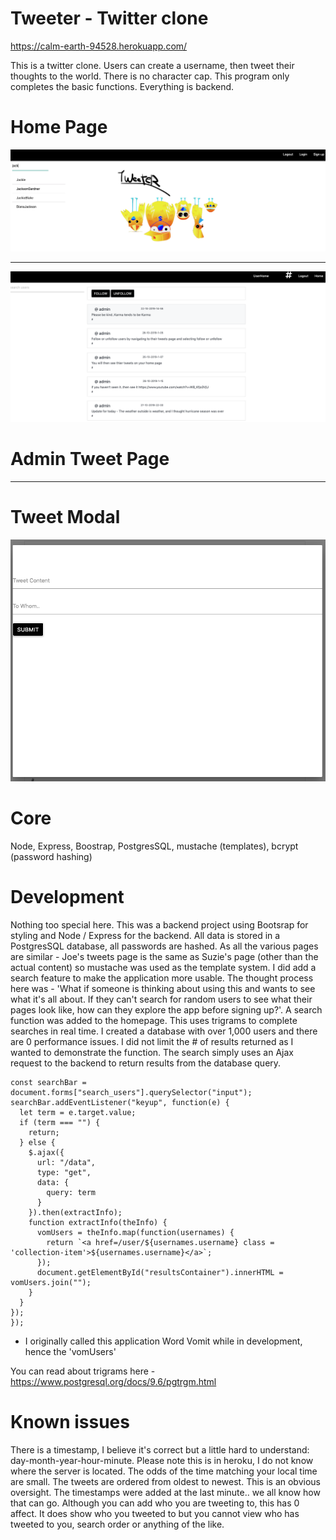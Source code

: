 # Tweeter - Twitter clone

https://calm-earth-94528.herokuapp.com/

This is a twitter clone. Users can create a username, then tweet their thoughts to the world. There is no character cap. This program only completes the basic functions. Everything is backend.

# Home Page

<img src="read_me_images/tweet_home.png" width="600">

---------------------------------------------------------

<img src="read_me_images/tweets.png" width="600">

# Admin Tweet Page

---------------------------------------------------------

# Tweet Modal

<img src="read_me_images/tweet_modal.png" width="600">


# Core
Node, Express, Boostrap, PostgresSQL, mustache (templates), bcrypt (password hashing)

# Development
Nothing too special here. This was a backend project using Bootsrap for styling and Node / Express for the backend. All data is stored in a PostgresSQL database, all passwords are hashed.
As all the various pages are similar - Joe's tweets page is the same as Suzie's page (other than the actual content) so
mustache was used as the template system. I did add a search feature to make the application more usable. The thought process here was -
'What if someone is thinking about using this and wants to see what it's all about. If they can't search for random users to see
what their pages look like, how can they explore the app before signing up?'. A search function was added to the homepage. This uses trigrams to complete
searches in real time. I created a database with over 1,000 users and there are 0 performance issues. I did not limit the # of results returned
as I wanted to demonstrate the function.
  The search simply uses an Ajax request to the backend to return results from the database query.
  
  ```document.addEventListener("DOMContentLoaded", function() {
  const searchBar = document.forms["search_users"].querySelector("input");
  searchBar.addEventListener("keyup", function(e) {
    let term = e.target.value;
    if (term === "") {
      return;
    } else {
      $.ajax({
        url: "/data",
        type: "get",
        data: {
          query: term
        }
      }).then(extractInfo);
      function extractInfo(theInfo) {
        vomUsers = theInfo.map(function(usernames) {
          return `<a href=/user/${usernames.username} class = 'collection-item'>${usernames.username}</a>`;
        });
        document.getElementById("resultsContainer").innerHTML = vomUsers.join("");
      }
    }
  });
});
```


* I originally called this application Word Vomit while in development, hence the 'vomUsers'

You can read about trigrams here - https://www.postgresql.org/docs/9.6/pgtrgm.html

# Known issues
There is a timestamp, I believe it's correct but a little hard to understand: day-month-year-hour-minute. Please note this is in heroku, I do not know where the server is located. The odds of the time matching your local time are small. The tweets are ordered from oldest to newest. This is an obvious oversight. The timestamps were added at the last minute.. we all know how that can go. Although you can add who you are tweeting to, this has 0 affect. It does show who you tweeted to but you cannot view who has tweeted to you, search order or anything of the like.









